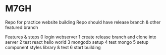 # M7GH

Repo for practice website building
Repo should have
release branch & other featured branch

Features & steps
0 login webserver
1 create release branch and clone into server
2 test react hello world
3 mongodb setup
4 test mongo 
5 setup component styles library & test
6 start building
